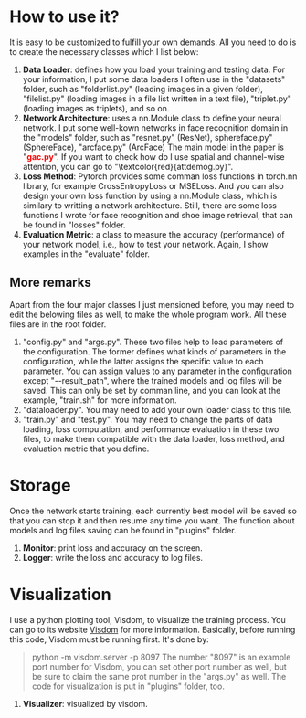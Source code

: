 # How to use it?
It is easy to be customized to fulfill your own demands. All you need to do is to create the necessary classes which I list below:
 1. **Data Loader**: defines how you load your training and testing data.
 For your information, I put some data loaders I often use in the "datasets" folder, such as "folderlist.py" (loading images in a given folder), "filelist.py" (loading images in a file list written in a text file), "triplet.py" (loading images as triplets), and so on.
 2. **Network Architecture**: uses a nn.Module class to define your neural network.
 I put some well-kown networks in face recognition domain in the "models" folder, such as "resnet.py" (ResNet), sphereface.py" (SphereFace), "arcface.py" (ArcFace)
 The main model in the paper is "<span style="color:red">**gac.py**</span>".
 If you want to check how do I use spatial and channel-wise attention, you can go to "\textcolor{red}{attdemog.py}".
 3. **Loss Method**: Pytorch provides some comman loss functions in torch.nn library, for example CrossEntropyLoss or MSELoss. And you can also design your own loss function by using a nn.Module class, which is similary to writting a network architecture.
 Still, there are some loss functions I wrote for face recognition and shoe image retrieval, that can be found in "losses" folder.
 4. **Evaluation Metric**: a class to measure the accuracy (performance) of your network model, i.e., how to test your network.
 Again, I show examples in the "evaluate" folder.

## More remarks
Apart from the four major classes I just mensioned before, you may need to edit the belowing files as well, to make the whole program work. All these files are in the root folder.
1. "config.py" and "args.py". These two files help to load parameters of the configuration. The former defines what kinds of parameters in the configuration, while the latter assigns the specific value to each parameter. You can assign values to any parameter in the configuration except "--result_path", where the trained models and log files will be saved. This can only be set by comman line, and you can look at the example, "train.sh" for more information.
2. "dataloader.py". You may need to add your own loader class to this file.
3. "train.py" and "test.py". You may need to change the parts of data loading, loss computation, and performance evaluation in these two files, to make them compatible with the data loader, loss method, and evaluation metric that you define.

# Storage
Once the network starts training, each currently best model will be saved so that you can stop it and then resume any time you want. The function about models and log files saving can be found in "plugins" folder.
1. **Monitor**: print loss and accuracy on the screen.
2. **Logger**:  write the loss and accuracy to log files.

# Visualization
I use a python plotting tool, Visdom, to visualize the training process. You can go to its website [Visdom](https://github.com/facebookresearch/visdom#usage) for more information.
Basically, before running this code, Visdom must be running first. It's done by:
> python -m visdom.server -p 8097
The number "8097" is an example port number for Visdom, you can set other port number as well, but be sure to claim the same prot number in the "args.py" as well.
The code for visualization is put in "plugins" folder, too.
1. **Visualizer**: visualized by visdom.
